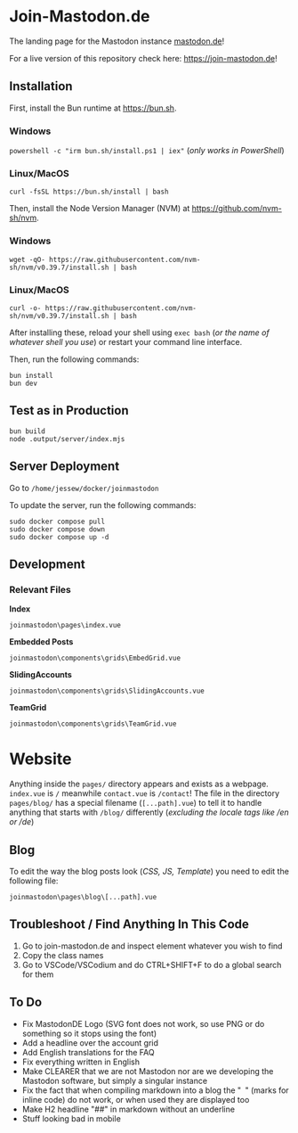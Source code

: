 # Join-Mastodon.de

The landing page for the Mastodon instance [mastodon.de](https://mastodon.de)!

For a live version of this repository check here: https://join-mastodon.de! 

## Installation

First, install the Bun runtime at https://bun.sh.

### Windows
`powershell -c "irm bun.sh/install.ps1 | iex"` (*only works in PowerShell*)

### Linux/MacOS
`curl -fsSL https://bun.sh/install | bash`

Then, install the Node Version Manager (NVM) at https://github.com/nvm-sh/nvm.

### Windows
`wget -qO- https://raw.githubusercontent.com/nvm-sh/nvm/v0.39.7/install.sh | bash`

### Linux/MacOS
`curl -o- https://raw.githubusercontent.com/nvm-sh/nvm/v0.39.7/install.sh | bash`

After installing these, reload your shell using `exec bash` (*or the name of whatever shell you use*) or restart your command line interface. 

Then, run the following commands:

```
bun install
bun dev
```

## Test as in Production

```
bun build
node .output/server/index.mjs
```

## Server Deployment

Go to `/home/jessew/docker/joinmastodon`

To update the server, run the following commands:

```
sudo docker compose pull
sudo docker compose down
sudo docker compose up -d
```


## Development

### Relevant Files

**Index**

`joinmastodon\pages\index.vue`

**Embedded Posts**

`joinmastodon\components\grids\EmbedGrid.vue`

**SlidingAccounts**

`joinmastodon\components\grids\SlidingAccounts.vue`

**TeamGrid**

`joinmastodon\components\grids\TeamGrid.vue`

# Website

Anything inside the `pages/` directory appears and exists as a webpage. `index.vue` is `/` meanwhile `contact.vue` is `/contact`! The file in the directory `pages/blog/` has a special filename (`[...path].vue`) to tell it to handle anything that starts with `/blog/` differently (*excluding the locale tags like /en or /de*)

## Blog

To edit the way the blog posts look (*CSS, JS, Template*) you need to edit the following file:

`joinmastodon\pages\blog\[...path].vue`


## Troubleshoot / Find Anything In This Code

1. Go to join-mastodon.de and inspect element whatever you wish to find
2. Copy the class names
3. Go to VSCode/VSCodium and do CTRL+SHIFT+F to do a global search for them


## To Do

- Fix MastodonDE Logo (SVG font does not work, so use PNG or do something so it stops using the font)
- Add a headline over the account grid
- Add English translations for the FAQ
- Fix everything written in English
- Make CLEARER that we are not Mastodon nor are we developing the Mastodon software, but simply a singular instance
- Fix the fact that when compiling markdown into a blog the "` `" (marks for inline code) do not work, or when used they are displayed too
- Make H2 headline "##" in markdown without an underline 
- Stuff looking bad in mobile